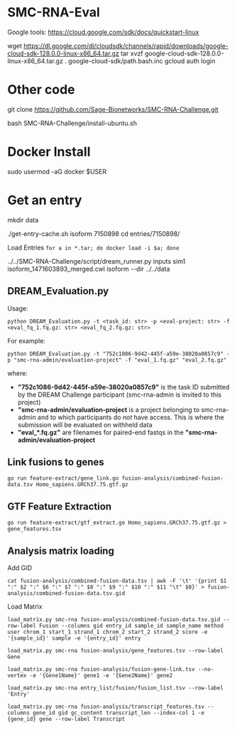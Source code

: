 # SMC-RNA-Eval

Google tools:
https://cloud.google.com/sdk/docs/quickstart-linux

wget https://dl.google.com/dl/cloudsdk/channels/rapid/downloads/google-cloud-sdk-128.0.0-linux-x86_64.tar.gz
tar xvzf google-cloud-sdk-128.0.0-linux-x86_64.tar.gz
. google-cloud-sdk/path.bash.inc
gcloud auth login


Other code
==========

git clone https://github.com/Sage-Bionetworks/SMC-RNA-Challenge.git

bash SMC-RNA-Challenge/install-ubuntu.sh


Docker Install
==============

sudo usermod -aG docker $USER


Get an entry
============

mkdir data

./get-entry-cache.sh isoform 7150898
cd entries/7150898/

Load Entries
`for a in *.tar; do docker load -i $a; done`

../../SMC-RNA-Challenge/script/dream_runner.py inputs sim1 isoform_1471603893_merged.cwl isoform --dir ../../data





## DREAM_Evaluation.py
Usage:

	python DREAM_Evaluation.py -t <task_id: str> -p <eval-project: str> -f <eval_fq_1.fq.gz: str> <eval_fq_2.fq.gz: str>


For example:

	python DREAM_Evaluation.py -t "752c1086-9d42-445f-a59e-38020a0857c9" -p "smc-rna-admin/evaluation-project" -f "eval_1.fq.gz" "eval_2.fq.gz"

where:

- **"752c1086-9d42-445f-a59e-38020a0857c9"** is the task ID submitted by the DREAM Challenge participant (smc-rna-admin is invited to this project)
- **"smc-rna-admin/evaluation-project** is a project belonging to smc-rna-admin and to which participants do *not* have access. This is where the submission will be evaluated on withheld data
- **"eval\_\*.fq.gz"** are filenames for paired-end fastqs in the **"smc-rna-admin/evaluation-project**



## Link fusions to genes
```
go run feature-extract/gene_link.go fusion-analysis/combined-fusion-data.tsv Homo_sapiens.GRCh37.75.gtf.gz
```

## GTF Feature Extraction
```
go run feature-extract/gtf_extract.go Homo_sapiens.GRCh37.75.gtf.gz > gene_features.tsv
```

## Analysis matrix loading

Add GID
```
cat fusion-analysis/combined-fusion-data.tsv | awk -F '\t' '{print $1 ":" $2 ":" $6 ":" $7 ":" $8 ":" $9 ":" $10 ":" $11 "\t" $0}' > fusion-analysis/combined-fusion-data.tsv.gid
```
Load Matrix
```
load_matrix.py smc-rna fusion-analysis/combined-fusion-data.tsv.gid --row-label Fusion --columns gid entry_id sample_id sample_name method user chrom_1 start_1 strand_1 chrom_2 start_2 strand_2 score -e '{sample_id}' sample -e '{entry_id}' entry

load_matrix.py smc-rna fusion-analysis/gene_features.tsv --row-label Gene

load_matrix.py smc-rna fusion-analysis/fusion-gene-link.tsv --no-vertex -e '{Gene1Name}' gene1 -e '{Gene2Name}' gene2

load_matrix.py smc-rna entry_list/fusion/fusion_list.tsv --row-label 'Entry'

load_matrix.py smc-rna fusion-analysis/transcript_features.tsv --columns gene_id gid gc_content transcript_len --index-col 1 -e {gene_id} gene --row-label Transcript
```
